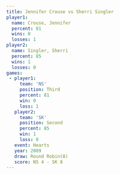 ```yaml
---
title: Jennifer Crouse vs Sherri Singler
player1:                
  name: Crouse, Jennifer
  percent: 81           
  wins: 0               
  losses: 1             
player2:                
  name: Singler, Sherri 
  percent: 85           
  wins: 1               
  losses: 0             
games:
 - player1:         
     team: 'NS'     
     position: Third
     percent: 81    
     win: 0         
     loss: 1        
   player2:          
     team: 'SK'      
     position: Second
     percent: 85     
     win: 1          
     loss: 0         
   event: Hearts       
   year: 2009          
   draw: Round Robin(8)
   score: NS 4 - SK 8  
---
```

